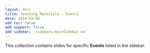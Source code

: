 ```yaml
---
layout: docs
title: Teaching Materials - Events
date: 2024-03-06
add toc: false
add support: false
add sidebar: _sidebars/mainSidebar.md
---
```


This collection contains slides for specific **Events** listed in the sidebar.